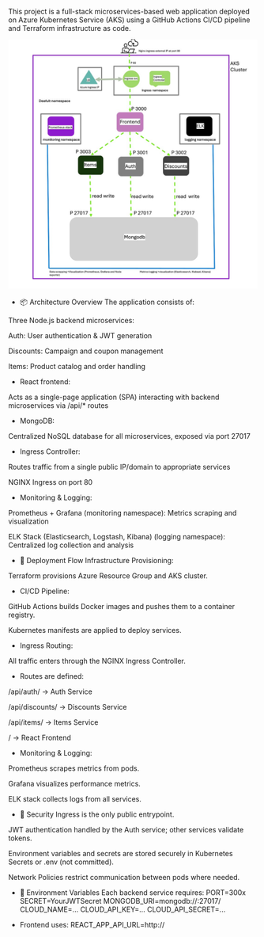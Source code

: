 This project is a full-stack microservices-based web application deployed on Azure Kubernetes Service (AKS) using a GitHub Actions CI/CD pipeline and Terraform infrastructure as code.

![Architecture](./architecture/project4.jpeg)

- 📦 Architecture Overview
The application consists of:

Three Node.js backend microservices:

Auth: User authentication & JWT generation

Discounts: Campaign and coupon management

Items: Product catalog and order handling

- React frontend:

Acts as a single-page application (SPA) interacting with backend microservices via /api/* routes

- MongoDB:

Centralized NoSQL database for all microservices, exposed via port 27017

- Ingress Controller:

Routes traffic from a single public IP/domain to appropriate services

NGINX Ingress on port 80

- Monitoring & Logging:

Prometheus + Grafana (monitoring namespace): Metrics scraping and visualization

ELK Stack (Elasticsearch, Logstash, Kibana) (logging namespace): Centralized log collection and analysis

- 🚀 Deployment Flow
Infrastructure Provisioning:

Terraform provisions Azure Resource Group and AKS cluster.

- CI/CD Pipeline:

GitHub Actions builds Docker images and pushes them to a container registry.

Kubernetes manifests are applied to deploy services.

- Ingress Routing:

All traffic enters through the NGINX Ingress Controller.

- Routes are defined:

/api/auth/ → Auth Service

/api/discounts/ → Discounts Service

/api/items/ → Items Service

/ → React Frontend

- Monitoring & Logging:

Prometheus scrapes metrics from pods.

Grafana visualizes performance metrics.

ELK stack collects logs from all services.

- 🔐 Security
Ingress is the only public entrypoint.

JWT authentication handled by the Auth service; other services validate tokens.

Environment variables and secrets are stored securely in Kubernetes Secrets or .env (not committed).

Network Policies restrict communication between pods where needed.

- 🔧 Environment Variables
Each backend service requires:
PORT=300x
SECRET=YourJWTSecret
MONGODB_URI=mongodb://<mongodb-host>:27017/<db>
CLOUD_NAME=...
CLOUD_API_KEY=...
CLOUD_API_SECRET=...

- Frontend uses:
REACT_APP_API_URL=http://<load-balancer-ip>
